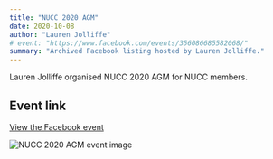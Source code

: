 ```yaml
---
title: "NUCC 2020 AGM"
date: 2020-10-08
author: "Lauren Jolliffe"
# event: "https://www.facebook.com/events/356086685582068/"
summary: "Archived Facebook listing hosted by Lauren Jolliffe."
---
```

Lauren Jolliffe organised NUCC 2020 AGM for NUCC members.

## Event link

[View the Facebook event](https://www.facebook.com/events/356086685582068/)

![NUCC 2020 AGM event image](/trip/event-images/20201008_nucc_2020_agm.jpg)
